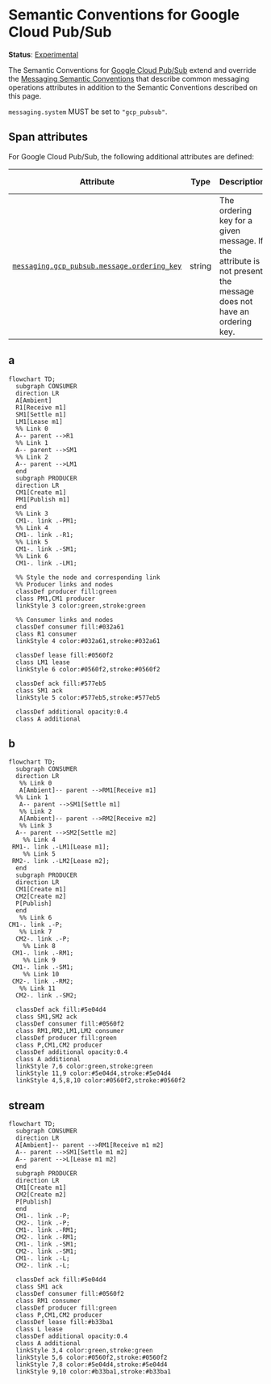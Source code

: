 <!--- Hugo front matter used to generate the website version of this page:
linkTitle: Google Cloud Pub/Sub
--->

# Semantic Conventions for Google Cloud Pub/Sub

**Status**: [Experimental][DocumentStatus]

The Semantic Conventions for [Google Cloud Pub/Sub](https://cloud.google.com/pubsub) extend and override the [Messaging Semantic Conventions](README.md) that describe common messaging operations attributes in addition to the Semantic Conventions described on this page.

`messaging.system` MUST be set to `"gcp_pubsub"`.

## Span attributes

For Google Cloud Pub/Sub, the following additional attributes are defined:
<!-- semconv messaging.gcp_pubsub(full,tag=tech-specific-gcp-pubsub) -->
| Attribute  | Type | Description  | Examples  | Requirement Level |
|---|---|---|---|---|
| [`messaging.gcp_pubsub.message.ordering_key`](../attributes-registry/messaging.md) | string | The ordering key for a given message. If the attribute is not present, the message does not have an ordering key. | `ordering_key` | Conditionally Required: If the message type has an ordering key set. |
<!-- endsemconv -->


## a

```mermaid
flowchart TD;
  subgraph CONSUMER
  direction LR
  A[Ambient]
  R1[Receive m1]
  SM1[Settle m1]
  LM1[Lease m1]
  %% Link 0
  A-- parent -->R1
  %% Link 1
  A-- parent -->SM1
  %% Link 2
  A-- parent -->LM1
  end
  subgraph PRODUCER
  direction LR
  CM1[Create m1]
  PM1[Publish m1]
  end
  %% Link 3
  CM1-. link .-PM1;
  %% Link 4
  CM1-. link .-R1;
  %% Link 5
  CM1-. link .-SM1;
  %% Link 6
  CM1-. link .-LM1;

  %% Style the node and corresponding link
  %% Producer links and nodes
  classDef producer fill:green
  class PM1,CM1 producer
  linkStyle 3 color:green,stroke:green

  %% Consumer links and nodes
  classDef consumer fill:#032a61
  class R1 consumer
  linkStyle 4 color:#032a61,stroke:#032a61

  classDef lease fill:#0560f2
  class LM1 lease
  linkStyle 6 color:#0560f2,stroke:#0560f2

  classDef ack fill:#577eb5
  class SM1 ack
  linkStyle 5 color:#577eb5,stroke:#577eb5

  classDef additional opacity:0.4
  class A additional
```

## b

```mermaid
flowchart TD;
  subgraph CONSUMER
  direction LR
   %% Link 0 
   A[Ambient]-- parent -->RM1[Receive m1]
  %% Link 1
   A-- parent -->SM1[Settle m1]
   %% Link 2 
   A[Ambient]-- parent -->RM2[Receive m2]
   %% Link 3 
  A-- parent -->SM2[Settle m2]
    %% Link 4 
 RM1-. link .-LM1[Lease m1];
    %% Link 5 
 RM2-. link .-LM2[Lease m2];
  end
  subgraph PRODUCER
  direction LR
  CM1[Create m1]
  CM2[Create m2]
  P[Publish]
  end
   %% Link 6 
CM1-. link .-P;
   %% Link 7 
  CM2-. link .-P;
    %% Link 8 
 CM1-. link .-RM1;
    %% Link 9 
 CM1-. link .-SM1;
    %% Link 10 
 CM2-. link .-RM2;
   %% Link 11
  CM2-. link .-SM2;
  
  classDef ack fill:#5e04d4
  class SM1,SM2 ack
  classDef consumer fill:#0560f2
  class RM1,RM2,LM1,LM2 consumer
  classDef producer fill:green
  class P,CM1,CM2 producer
  classDef additional opacity:0.4
  class A additional
  linkStyle 7,6 color:green,stroke:green
  linkStyle 11,9 color:#5e04d4,stroke:#5e04d4
  linkStyle 4,5,8,10 color:#0560f2,stroke:#0560f2
```
## stream
```mermaid
flowchart TD;
  subgraph CONSUMER
  direction LR
  A[Ambient]-- parent -->RM1[Receive m1 m2]
  A-- parent -->SM1[Settle m1 m2]
  A-- parent -->L[Lease m1 m2]
  end
  subgraph PRODUCER
  direction LR
  CM1[Create m1]
  CM2[Create m2]
  P[Publish]
  end
  CM1-. link .-P;
  CM2-. link .-P;
  CM1-. link .-RM1;
  CM2-. link .-RM1;
  CM1-. link .-SM1;
  CM2-. link .-SM1;
  CM1-. link .-L;
  CM2-. link .-L;

  classDef ack fill:#5e04d4
  class SM1 ack
  classDef consumer fill:#0560f2
  class RM1 consumer
  classDef producer fill:green
  class P,CM1,CM2 producer
  classDef lease fill:#b33ba1
  class L lease
  classDef additional opacity:0.4
  class A additional
  linkStyle 3,4 color:green,stroke:green 
  linkStyle 5,6 color:#0560f2,stroke:#0560f2
  linkStyle 7,8 color:#5e04d4,stroke:#5e04d4
  linkStyle 9,10 color:#b33ba1,stroke:#b33ba1
```

[DocumentStatus]: https://github.com/open-telemetry/opentelemetry-specification/tree/v1.26.0/specification/document-status.md

